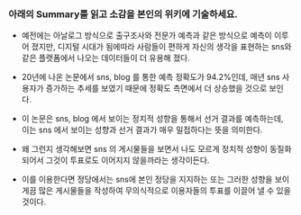 

### 아래의 Summary를 읽고 소감을 본인의 위키에 기술하세요.

- 예전에는 아날로그 방식으로 출구조사와 전문가 예측과 같은 방식으로 예측이 이루어 졌지만, 디지털 시대가 됨에따라 사람들이 편하게 자신의 생각을 표현하는 sns와 같은 플랫폼에서 나오는 데이터들이 더 유용해 졌다.

- 20년에 나온 논문에서 sns, blog 를 통한 예측 정확도가 94.2%인데, 매년 sns 사용자가 증가하는 추세를 보였기 때문에 정확도 측면에서 더 상승했을 것으로 보인다.

- 이 논문은 sns, blog 에서 보이는 정치적 성향을 통해서 선거 결과를 예측하는데, 이는 sns 에서 보이는 성향과 선거 결과가 매우 밀접하다는 뜻을 의미한다. 

- 왜 그런지 생각해보면 sns 의 게시물들을 보면서 나도 모르게 정치적 성향이 동질화되어서 그것이 투표로도 이어지지 않을까라는 생각이든다. 

- 이를 이용한다면 정당에서는 sns에 본인 정당을 지지하는 또는 그러한 성향을 보이게끔 많은 게시물들을 작성하여 무의식적으로 이용자들의 투표를 이끌어 낼 수 있을 것이다.
